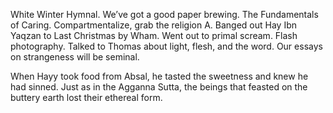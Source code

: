White Winter Hymnal. We’ve got a good paper brewing. The Fundamentals of Caring. Compartmentalize, grab the religion A. Banged out Hay Ibn Yaqzan to Last Christmas by Wham. Went out to primal scream. Flash photography. Talked to Thomas about light, flesh, and the word. Our essays on strangeness will be seminal. 

When Hayy took food from Absal, he tasted the sweetness and knew he had sinned. Just as in the Agganna Sutta, the beings that feasted on the buttery earth lost their ethereal form.